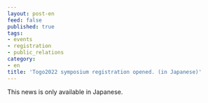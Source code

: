 ```yaml
---
layout: post-en
feed: false
published: true
tags:
- events
- registration
- public_relations
category:
- en
title: 'Togo2022 symposium registration opened. (in Japanese)'
---
```

This news is only available in Japanese.
